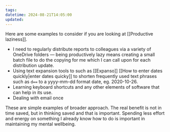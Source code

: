 ```yaml
---
tags: 
datetime: 2024-08-21T14:05:00
updated: 
---
```

Here are some examples to consider if you are looking at [[Productive laziness]].
* I need to regularly distribute reports to colleagues via a variety of OneDrive folders — being productively lazy means creating a small batch file to do the copying for me which I can call upon for each distribution update.
* Using text expansion tools to  such as [[Expanso]] [[How to enter dates quickly|enter dates quicky]] to shorten frequently used text phrases such as `d==` to a yyyy-mm-dd format date, eg. 2020-10-26. 
* Learning keyboard shortcuts and any other elements of software that can help in its use.
* Dealing with email once

These are simple examples of broader approach. The real benefit is not in time saved, but in thinking saved and that is important. Spending less effort and energy on something I already know how to do is important in maintaining my mental wellbeing.
